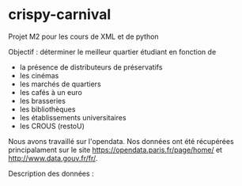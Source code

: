 # crispy-carnival

Projet M2 pour les cours de XML et de python

Objectif : déterminer le meilleur quartier étudiant en fonction de
- la présence de distributeurs de préservatifs
- les cinémas
- les marchés de quartiers
- les cafés à un euro
- les brasseries
- les bibliothèques
- les établissements universitaires
- les CROUS (restoU)

Nous avons travaillé sur l'opendata. Nos données ont été récupérées principalament sur le site https://opendata.paris.fr/page/home/ et http://www.data.gouv.fr/fr/.

Description des données :
